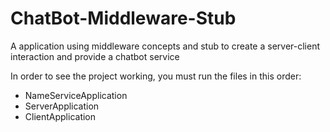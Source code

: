 # ChatBot-Middleware-Stub
A application using middleware concepts and stub to create a server-client interaction and provide a chatbot service


In order to see the project working, you must run the files in this order:

- NameServiceApplication
- ServerApplication
- ClientApplication
